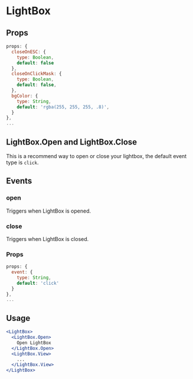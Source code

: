 # LightBox

## Props

```js 
props: {
  closeOnESC: {
    type: Boolean,
    default: false
  },
  closeOnClickMask: {
    type: Boolean,
    default: false,
  },
  bgColor: {
    type: String,
    default: 'rgba(255, 255, 255, .8)',
  }
},
...
```

## LightBox.Open and LightBox.Close
This is a recommend way to open or close your lightbox, the default event type is `click`.

## Events

### open
Triggers when LightBox is opened.

### close
Triggers when LightBox is closed.

### Props
```js
props: {
  event: {
    type: String,
    default: 'click'
  }
},
...
```

## Usage

```jsx
<LightBox>
  <LightBox.Open>
    Open LightBox
  </LightBox.Open>
  <LightBox.View>
    ...
  </LightBox.View>
</LightBox>
```
